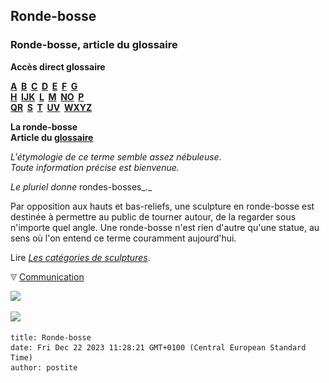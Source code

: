 ## Ronde-bosse
### Ronde-bosse, article du glossaire
 **Accès direct glossaire**

**[A](a.html)  [B](b.html)  [C](c.html)  [D](d.html)  [E](e.html)  [F](f.html)  [G](g.html)  
[H](h.html)  [IJK](ijk.html)  [L](l.html)  [M](m.html)  [NO](no.html)  [P](p.html)  
[QR](qr.html)  [S](s.html)  [T](t.html)  [UV](uv.html)  [WXYZ](wxyz.html)**

**La ronde-bosse  
Article du [glossaire](glossaire.html)**

_L'étymologie de ce terme semble assez nébuleuse.  
Toute information précise est bienvenue._

_Le pluriel donne_ rondes-bosses_._

Par opposition aux hauts et bas-reliefs, une sculpture en ronde-bosse est destinée à permettre au public de tourner autour, de la regarder sous n'importe quel angle. Une ronde-bosse n'est rien d'autre qu'une statue, au sens où l'on entend ce terme couramment aujourd'hui.

Lire _[Les catégories de sculptures](sculptcateg.html)_.



![](images/flechebas.gif) [Communication](http://www.artrealite.com/annonceurs.htm) 

[![](https://cbonvin.fr/sites/regie.artrealite.com/visuels/campagne1.png)](index-2.html#20131014)

![](https://cbonvin.fr/sites/regie.artrealite.com/visuels/campagne2.png)
```
title: Ronde-bosse
date: Fri Dec 22 2023 11:28:21 GMT+0100 (Central European Standard Time)
author: postite
```

